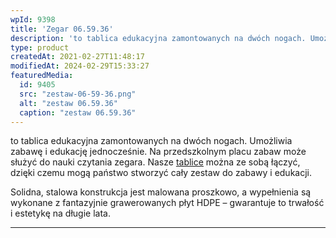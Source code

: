 ```yaml
---
wpId: 9398
title: 'Zegar 06.59.36'
description: 'to tablica edukacyjna zamontowanych na dwóch nogach. Umożliwia zabawę i edukację jednocześnie. Na przedszkolnym placu zabaw może służyć do nauki czytania zegara. Nasze tablice można ze sobą łączyć, dzięki czemu mogą państwo stworzyć cały zestaw do zabawy i edukacji. Solidna, stalowa konstrukcja jest malowana proszkowo, a wypełnienia są wykonane z fantazyjnie grawerowanych płyt HDPE – ...'
type: product
createdAt: 2021-02-27T11:48:17
modifiedAt: 2024-02-29T15:33:27
featuredMedia:
  id: 9405
  src: "zestaw-06-59-36.png"
  alt: "zestaw 06.59.36"
  caption: "zestaw 06.59.36"
---
```



to tablica edukacyjna zamontowanych na dwóch nogach. Umożliwia zabawę i edukację jednocześnie. Na przedszkolnym placu zabaw może służyć do nauki czytania zegara. Nasze [tablice](https://comes.pl/kategoria/place-zabaw/tablice-edukacyjne/) można ze sobą łączyć, dzięki czemu mogą państwo stworzyć cały zestaw do zabawy i edukacji.

Solidna, stalowa konstrukcja jest malowana proszkowo, a wypełnienia są wykonane z fantazyjnie grawerowanych płyt HDPE – gwarantuje to trwałość i estetykę na długie lata.

* * *